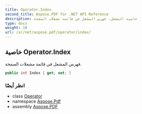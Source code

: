 ```yaml
---
title: Operator.Index
second_title: Aspose.PDF for .NET API Reference
description: خاصية المشغل. فهرس المشغل في قائمة مشغلات الصفحة
type: docs
weight: 10
url: /ar/net/aspose.pdf/operator/index/
---
```

## خاصية Operator.Index

فهرس المشغل في قائمة مشغلات الصفحة.

```csharp
public int Index { get; set; }
```

### انظر أيضًا

* class [Operator](../)
* namespace [Aspose.Pdf](../../../aspose.pdf/)
* assembly [Aspose.PDF](../../../)